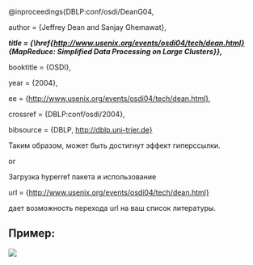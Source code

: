 @inproceedings{DBLP:conf/osdi/DeanG04,

author    = {Jeffrey Dean and Sanjay Ghemawat},

***title     = {\href{http://www.usenix.org/events/osdi04/tech/dean.html}
{MapReduce: Simplified Data Processing on Large Clusters}},***

booktitle = {OSDI},

year      = {2004},

ee        = {http://www.usenix.org/events/osdi04/tech/dean.html},

crossref  = {DBLP:conf/osdi/2004},

bibsource = {DBLP, http://dblp.uni-trier.de}

Таким образом, может быть достигнут эффект гиперссылки.

or

Загрузка hyperref пакета и использование

url        = {http://www.usenix.org/events/osdi04/tech/dean.html}

дает возможность перехода url на ваш список литературы.

## Пример:

![](/image/latex/links.png)